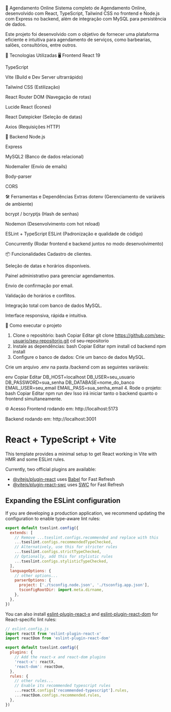 📅 Agendamento Online
Sistema completo de Agendamento Online, desenvolvido com React, TypeScript, Tailwind CSS no frontend e Node.js com Express no backend, além de integração com MySQL para persistência de dados.

Este projeto foi desenvolvido com o objetivo de fornecer uma plataforma eficiente e intuitiva para agendamento de serviços, como barbearias, salões, consultórios, entre outros.

🚀 Tecnologias Utilizadas
🖥️ Frontend
React 19

TypeScript

Vite (Build e Dev Server ultrarrápido)

Tailwind CSS (Estilização)

React Router DOM (Navegação de rotas)

Lucide React (Ícones)

React Datepicker (Seleção de datas)

Axios (Requisições HTTP)

🔗 Backend
Node.js

Express

MySQL2 (Banco de dados relacional)

Nodemailer (Envio de emails)

Body-parser

CORS

🛠️ Ferramentas e Dependências Extras
dotenv (Gerenciamento de variáveis de ambiente)

bcrypt / bcryptjs (Hash de senhas)

Nodemon (Desenvolvimento com hot reload)

ESLint + TypeScript ESLint (Padronização e qualidade de código)

Concurrently (Rodar frontend e backend juntos no modo desenvolvimento)

📦 Funcionalidades
Cadastro de clientes.

Seleção de datas e horários disponíveis.

Painel administrativo para gerenciar agendamentos.

Envio de confirmação por email.

Validação de horários e conflitos.

Integração total com banco de dados MySQL.

Interface responsiva, rápida e intuitiva.

🔧 Como executar o projeto
1. Clone o repositório:
bash
Copiar
Editar
git clone https://github.com/seu-usuario/seu-repositorio.git
cd seu-repositorio
2. Instale as dependências:
bash
Copiar
Editar
npm install
cd backend
npm install
3. Configure o banco de dados:
Crie um banco de dados MySQL.

Crie um arquivo .env na pasta /backend com as seguintes variáveis:

env
Copiar
Editar
DB_HOST=localhost
DB_USER=seu_usuario
DB_PASSWORD=sua_senha
DB_DATABASE=nome_do_banco
EMAIL_USER=seu_email
EMAIL_PASS=sua_senha_email
4. Rode o projeto:
bash
Copiar
Editar
npm run dev
Isso irá iniciar tanto o backend quanto o frontend simultaneamente.

🌐 Acesso
Frontend rodando em: http://localhost:5173

Backend rodando em: http://localhost:3001



# React + TypeScript + Vite

This template provides a minimal setup to get React working in Vite with HMR and some ESLint rules.

Currently, two official plugins are available:

- [@vitejs/plugin-react](https://github.com/vitejs/vite-plugin-react/blob/main/packages/plugin-react) uses [Babel](https://babeljs.io/) for Fast Refresh
- [@vitejs/plugin-react-swc](https://github.com/vitejs/vite-plugin-react/blob/main/packages/plugin-react-swc) uses [SWC](https://swc.rs/) for Fast Refresh

## Expanding the ESLint configuration

If you are developing a production application, we recommend updating the configuration to enable type-aware lint rules:

```js
export default tseslint.config({
  extends: [
    // Remove ...tseslint.configs.recommended and replace with this
    ...tseslint.configs.recommendedTypeChecked,
    // Alternatively, use this for stricter rules
    ...tseslint.configs.strictTypeChecked,
    // Optionally, add this for stylistic rules
    ...tseslint.configs.stylisticTypeChecked,
  ],
  languageOptions: {
    // other options...
    parserOptions: {
      project: ['./tsconfig.node.json', './tsconfig.app.json'],
      tsconfigRootDir: import.meta.dirname,
    },
  },
})
```

You can also install [eslint-plugin-react-x](https://github.com/Rel1cx/eslint-react/tree/main/packages/plugins/eslint-plugin-react-x) and [eslint-plugin-react-dom](https://github.com/Rel1cx/eslint-react/tree/main/packages/plugins/eslint-plugin-react-dom) for React-specific lint rules:

```js
// eslint.config.js
import reactX from 'eslint-plugin-react-x'
import reactDom from 'eslint-plugin-react-dom'

export default tseslint.config({
  plugins: {
    // Add the react-x and react-dom plugins
    'react-x': reactX,
    'react-dom': reactDom,
  },
  rules: {
    // other rules...
    // Enable its recommended typescript rules
    ...reactX.configs['recommended-typescript'].rules,
    ...reactDom.configs.recommended.rules,
  },
})
```
